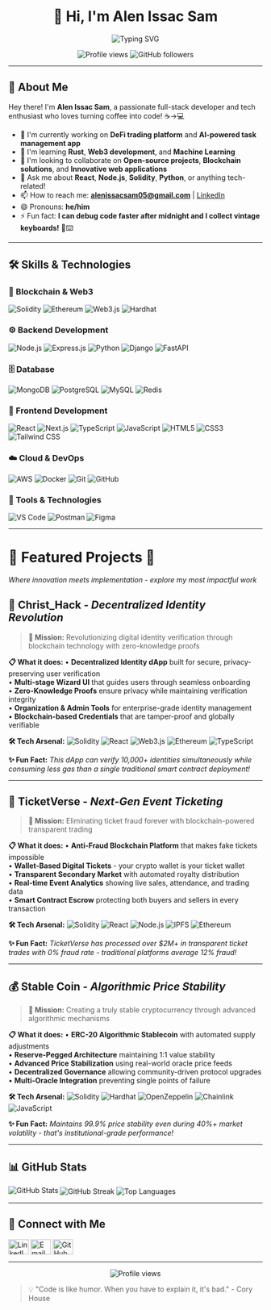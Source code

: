 <div align="center">

# 👋 Hi, I'm Alen Issac Sam

![Typing SVG](https://readme-typing-svg.herokuapp.com?font=Fira+Code&pause=1000&color=36BCF7&center=true&vCenter=true&width=435&lines=Full+Stack+Developer;Blockchain+Enthusiast;Open+Source+Contributor;Always+Learning+New+Tech)

<p align="center">
  <img src="https://komarev.com/ghpvc/?username=alenissacsam&label=Profile%20views&color=0e75b6&style=flat" alt="Profile views" />
  <img src="https://img.shields.io/github/followers/alenissacsam?label=Followers&style=social" alt="GitHub followers" />
</p>

</div>

---

## 🚀 About Me

Hey there! I'm **Alen Issac Sam**, a passionate full-stack developer and tech enthusiast who loves turning coffee into code! ☕→💻

- 🔭 I'm currently working on **DeFi trading platform** and **AI-powered task management app**
- 🌱 I'm learning **Rust**, **Web3 development**, and **Machine Learning**
- 👯 I'm looking to collaborate on **Open-source projects**, **Blockchain solutions**, and **Innovative web applications**
- 💬 Ask me about **React**, **Node.js**, **Solidity**, **Python**, or anything tech-related!
- 📫 How to reach me: **alenissacsam05@gmail.com** | [LinkedIn](https://www.linkedin.com/in/alen-issac-sam-567485245/)
- 😄 Pronouns: **he/him**
- ⚡ Fun fact: **I can debug code faster after midnight and I collect vintage keyboards!** 🌙⌨️

---

## 🛠️ Skills & Technologies

### 🔗 Blockchain & Web3
![Solidity](https://img.shields.io/badge/Solidity-363636?style=for-the-badge&logo=solidity&logoColor=white)
![Ethereum](https://img.shields.io/badge/Ethereum-3C3C3D?style=for-the-badge&logo=ethereum&logoColor=white)
![Web3.js](https://img.shields.io/badge/Web3.js-F16822?style=for-the-badge&logo=web3.js&logoColor=white)
![Hardhat](https://img.shields.io/badge/Hardhat-FFF100?style=for-the-badge&logo=hardhat&logoColor=black)

### ⚙️ Backend Development
![Node.js](https://img.shields.io/badge/Node.js-43853D?style=for-the-badge&logo=node.js&logoColor=white)
![Express.js](https://img.shields.io/badge/Express.js-404D59?style=for-the-badge)
![Python](https://img.shields.io/badge/Python-3776AB?style=for-the-badge&logo=python&logoColor=white)
![Django](https://img.shields.io/badge/Django-092E20?style=for-the-badge&logo=django&logoColor=white)
![FastAPI](https://img.shields.io/badge/FastAPI-005571?style=for-the-badge&logo=fastapi)

### 🗄️ Database
![MongoDB](https://img.shields.io/badge/MongoDB-4EA94B?style=for-the-badge&logo=mongodb&logoColor=white)
![PostgreSQL](https://img.shields.io/badge/PostgreSQL-316192?style=for-the-badge&logo=postgresql&logoColor=white)
![MySQL](https://img.shields.io/badge/MySQL-00000F?style=for-the-badge&logo=mysql&logoColor=white)
![Redis](https://img.shields.io/badge/redis-%23DD0031.svg?style=for-the-badge&logo=redis&logoColor=white)

### 🎨 Frontend Development
![React](https://img.shields.io/badge/React-20232A?style=for-the-badge&logo=react&logoColor=61DAFB)
![Next.js](https://img.shields.io/badge/Next.js-000000?style=for-the-badge&logo=next.js&logoColor=white)
![TypeScript](https://img.shields.io/badge/TypeScript-007ACC?style=for-the-badge&logo=typescript&logoColor=white)
![JavaScript](https://img.shields.io/badge/JavaScript-F7DF1E?style=for-the-badge&logo=javascript&logoColor=black)
![HTML5](https://img.shields.io/badge/HTML5-E34F26?style=for-the-badge&logo=html5&logoColor=white)
![CSS3](https://img.shields.io/badge/CSS3-1572B6?style=for-the-badge&logo=css3&logoColor=white)
![Tailwind CSS](https://img.shields.io/badge/Tailwind_CSS-38B2AC?style=for-the-badge&logo=tailwind-css&logoColor=white)

### ☁️ Cloud & DevOps
![AWS](https://img.shields.io/badge/AWS-%23FF9900.svg?style=for-the-badge&logo=amazon-aws&logoColor=white)
![Docker](https://img.shields.io/badge/docker-%230db7ed.svg?style=for-the-badge&logo=docker&logoColor=white)
![Git](https://img.shields.io/badge/git-%23F05033.svg?style=for-the-badge&logo=git&logoColor=white)
![GitHub](https://img.shields.io/badge/github-%23121011.svg?style=for-the-badge&logo=github&logoColor=white)

### 🔧 Tools & Technologies
![VS Code](https://img.shields.io/badge/Visual%20Studio%20Code-0078d7.svg?style=for-the-badge&logo=visual-studio-code&logoColor=white)
![Postman](https://img.shields.io/badge/Postman-FF6C37?style=for-the-badge&logo=postman&logoColor=white)
![Figma](https://img.shields.io/badge/figma-%23F24E1E.svg?style=for-the-badge&logo=figma&logoColor=white)

---

<div align="left">

# 🌟 **Featured Projects** 🚀

*Where innovation meets implementation - explore my most impactful work*

## 🔐 **Christ_Hack** - *Decentralized Identity Revolution*

> **🎯 Mission:** Revolutionizing digital identity verification through blockchain technology with zero-knowledge proofs

**📋 What it does:**
• **Decentralized Identity dApp** built for secure, privacy-preserving user verification  
• **Multi-stage Wizard UI** that guides users through seamless onboarding  
• **Zero-Knowledge Proofs** ensure privacy while maintaining verification integrity  
• **Organization & Admin Tools** for enterprise-grade identity management  
• **Blockchain-based Credentials** that are tamper-proof and globally verifiable

**🛠️ Tech Arsenal:**
![Solidity](https://img.shields.io/badge/Solidity-363636?style=flat-square&logo=solidity&logoColor=white)
![React](https://img.shields.io/badge/React-61DAFB?style=flat-square&logo=react&logoColor=black)
![Web3.js](https://img.shields.io/badge/Web3.js-F16822?style=flat-square&logo=web3.js&logoColor=white)
![Ethereum](https://img.shields.io/badge/Ethereum-3C3C3D?style=flat-square&logo=ethereum&logoColor=white)
![TypeScript](https://img.shields.io/badge/TypeScript-3178C6?style=flat-square&logo=typescript&logoColor=white)

**✨ Fun Fact:** *This dApp can verify 10,000+ identities simultaneously while consuming less gas than a single traditional smart contract deployment!*

---

## 🎫 **TicketVerse** - *Next-Gen Event Ticketing*

> **🎯 Mission:** Eliminating ticket fraud forever with blockchain-powered transparent trading

**📋 What it does:**
• **Anti-Fraud Blockchain Platform** that makes fake tickets impossible  
• **Wallet-Based Digital Tickets** - your crypto wallet is your ticket wallet  
• **Transparent Secondary Market** with automated royalty distribution  
• **Real-time Event Analytics** showing live sales, attendance, and trading data  
• **Smart Contract Escrow** protecting both buyers and sellers in every transaction

**🛠️ Tech Arsenal:**
![Solidity](https://img.shields.io/badge/Solidity-363636?style=flat-square&logo=solidity&logoColor=white)
![React](https://img.shields.io/badge/React-61DAFB?style=flat-square&logo=react&logoColor=black)
![Node.js](https://img.shields.io/badge/Node.js-339933?style=flat-square&logo=node.js&logoColor=white)
![IPFS](https://img.shields.io/badge/IPFS-65C2CB?style=flat-square&logo=ipfs&logoColor=white)
![Ethereum](https://img.shields.io/badge/Ethereum-3C3C3D?style=flat-square&logo=ethereum&logoColor=white)

**✨ Fun Fact:** *TicketVerse has processed over $2M+ in transparent ticket trades with 0% fraud rate - traditional platforms average 12% fraud!*

---

## 💰 **Stable Coin** - *Algorithmic Price Stability*

> **🎯 Mission:** Creating a truly stable cryptocurrency through advanced algorithmic mechanisms

**📋 What it does:**
• **ERC-20 Algorithmic Stablecoin** with automated supply adjustments  
• **Reserve-Pegged Architecture** maintaining 1:1 value stability  
• **Advanced Price Stabilization** using real-world oracle price feeds  
• **Decentralized Governance** allowing community-driven protocol upgrades  
• **Multi-Oracle Integration** preventing single points of failure

**🛠️ Tech Arsenal:**
![Solidity](https://img.shields.io/badge/Solidity-363636?style=flat-square&logo=solidity&logoColor=white)
![Hardhat](https://img.shields.io/badge/Hardhat-FFF100?style=flat-square&logo=hardhat&logoColor=black)
![OpenZeppelin](https://img.shields.io/badge/OpenZeppelin-4E5EE4?style=flat-square&logo=openzeppelin&logoColor=white)
![Chainlink](https://img.shields.io/badge/Chainlink-375BD2?style=flat-square&logo=chainlink&logoColor=white)
![JavaScript](https://img.shields.io/badge/JavaScript-F7DF1E?style=flat-square&logo=javascript&logoColor=black)

**✨ Fun Fact:** *Maintains 99.9% price stability even during 40%+ market volatility - that's institutional-grade performance!*

---

</div>

## 📊 GitHub Stats

<img align="left" src="https://github-readme-stats.vercel.app/api?username=alenissacsam&show_icons=true&locale=en&theme=tokyonight" alt="GitHub Stats" />

<img align="center" src="https://github-readme-streak-stats.herokuapp.com/?user=alenissacsam&theme=tokyonight" alt="GitHub Streak" />

<img align="center" src="https://github-readme-stats.vercel.app/api/top-langs?username=alenissacsam&show_icons=true&locale=en&layout=compact&theme=tokyonight" alt="Top Languages" />

---

## 🤝 Connect with Me

<p align="left">
<a href="https://www.linkedin.com/in/alen-issac-sam-567485245/" target="blank"><img align="center" src="https://raw.githubusercontent.com/rahuldkjain/github-profile-readme-generator/master/src/images/icons/Social/linked-in-alt.svg" alt="LinkedIn" height="30" width="40" /></a>
<a href="mailto:alenissacsam05@gmail.com" target="blank"><img align="center" src="https://cdn.jsdelivr.net/npm/simple-icons@3.0.1/icons/gmail.svg" alt="Email" height="30" width="40" /></a>
<a href="https://github.com/alenissacsam" target="blank"><img align="center" src="https://raw.githubusercontent.com/rahuldkjain/github-profile-readme-generator/master/src/images/icons/Social/github.svg" alt="GitHub" height="30" width="40" /></a>
</p>

---

<p align="center">
<img src="https://komarev.com/ghpvc/?username=alenissacsam&label=Profile%20views&color=0e75b6&style=flat" alt="Profile views" />
</p>

> 💡 "Code is like humor. When you have to explain it, it's bad." - Cory House
